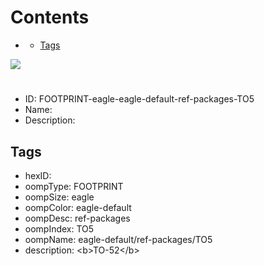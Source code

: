 



Contents
========

* [](#)
	* [Tags](#tags)
  
![][im]
# 

- ID: FOOTPRINT-eagle-eagle-default-ref-packages-TO5
- Name: 
- Description: 

## Tags

- hexID: 
- oompType: FOOTPRINT
- oompSize: eagle
- oompColor: eagle-default
- oompDesc: ref-packages
- oompIndex: TO5
- oompName: eagle-default/ref-packages/TO5
- description: &lt;b&gt;TO-52&lt;/b&gt;



[im]: image.png
